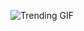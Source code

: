
<!-- GIF_SECTION -->
![Trending GIF](https://media4.giphy.com/media/v1.Y2lkPThiYjIxNzcyYXNhZzAzeGltODBjcjl6eXZ2N2hiYWQxd2h5eHhsNnFmbG0wb3YzNiZlcD12MV9naWZzX3NlYXJjaCZjdD1n/x8ClinVTwo4IE/giphy.gif)
<!-- END_GIF_SECTION -->
